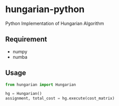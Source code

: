 # hungarian-python
Python Implementation of Hungarian Algorithm

## Requirement

- numpy
- numba

## Usage

```python
from hungarian import Hungarian

hg = Hungarian()
assignment, total_cost = hg.execute(cost_matrix)
```
